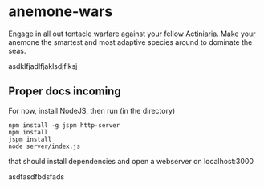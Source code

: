 # anemone-wars
Engage in all out tentacle warfare against your fellow Actiniaria. Make your anemone the smartest and most adaptive species around to dominate the seas.

asdklfjadlfjaklsdjflksj

## Proper docs incoming ##

For now, install NodeJS, then run (in the directory)
```
npm install -g jspm http-server
npm install
jspm install
node server/index.js
```

that should install dependencies and open a webserver on localhost:3000

asdfasdfbdsfads